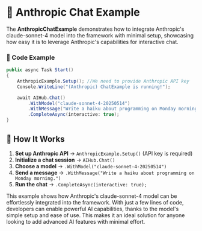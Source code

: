 # 💬 Anthropic Chat Example

The **AnthropicChatExample** demonstrates how to integrate Anthropic's claude-sonnet-4 model into the framework with minimal setup, showcasing how easy it is to leverage Anthropic's capabilities for interactive chat.

### 📝 Code Example

```csharp
public async Task Start()
{
    AnthropicExample.Setup(); //We need to provide Anthropic API key
    Console.WriteLine("(Anthropic) ChatExample is running!");

    await AIHub.Chat()
        .WithModel("claude-sonnet-4-20250514")
        .WithMessage("Write a haiku about programming on Monday morning.")
        .CompleteAsync(interactive: true);
}
```

## 🔹 How It Works
1. **Set up Anthropic API** → `AnthropicExample.Setup()` (API key is required)
2. **Initialize a chat session** → `AIHub.Chat()`
3. **Choose a model** → `.WithModel("claude-sonnet-4-20250514")`
4. **Send a message** → `.WithMessage("Write a haiku about programming on Monday morning.")`
5. **Run the chat** → `.CompleteAsync(interactive: true);`

This example shows how Anthropic's claude-sonnet-4 model can be effortlessly integrated into the framework. With just a few lines of code, developers can enable powerful AI capabilities, thanks to the model's simple setup and ease of use. This makes it an ideal solution for anyone looking to add advanced AI features with minimal effort.